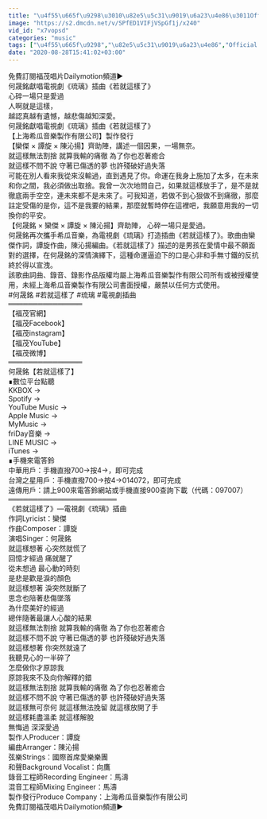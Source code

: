```yaml
---
title: "\u4f55\u665f\u9298\u3010\u82e5\u5c31\u9019\u6a23\u4e86\u3011Official Lyric Video - \u96fb\u8996\u5287\u300a\u7409\u7483\u300b\u63d2\u66f2"
image: "https://s2.dmcdn.net/v/SPfED1VIFjVSpGf1j/x240"
vid_id: "x7vopsd"
categories: "music"
tags: ["\u4f55\u665f\u9298","\u82e5\u5c31\u9019\u6a23\u4e86","Official Lyric Video"]
date: "2020-08-28T15:41:02+03:00"
---
```

免費訂閱福茂唱片Dailymotion頻道►  <br>何晟銘獻唱電視劇《琉璃》插曲《若就這樣了》  <br>心碎一場只是愛過  <br>人啊就是這樣，  <br>越認真越有遺憾，越悲傷越知深愛。  <br>何晟銘獻唱電視劇《琉璃》插曲《若就這樣了》  <br>【上海希瓜音樂製作有限公司】製作發行  <br>【欒傑 × 譚旋 × 陳沁揚】齊助陣，講述一個因果，一場無奈。  <br>就這樣無法割捨  就算我輸的痛徹  為了你也忍著癒合  <br>就這樣不問不說  守著已傷透的夢  也許殘破好過失落  <br>可能在別人看來我從來沒輸過，直到遇見了你。命運在我身上施加了太多，在未來和你之間，我必須做出取捨。我曾一次次地問自己，如果就這樣放手了，是不是就徹底兩手空空，連未來都不是未來了。可我知道，若做不到心狠做不到痛徹，那麼註定受傷的是你，這不是我要的結果，那麼就暫時停在這裡吧，我願意用我的一切換你的平安。  <br>【何晟銘 × 欒傑 × 譚旋 × 陳沁揚】齊助陣， 心碎一場只是愛過。  <br>何晟銘再次攜手希瓜音樂，為電視劇《琉璃》打造插曲《若就這樣了》。歌曲由欒傑作詞，譚旋作曲，陳沁揚編曲。《若就這樣了》描述的是男孩在愛情中最不願面對的選擇，在何晟銘的深情演繹下，這種命運逼迫下的口是心非和手無寸鐵的反抗終於得以宣洩。  <br>該歌曲詞曲、錄音、錄影作品版權均屬上海希瓜音樂製作有限公司所有或被授權使用，未經上海希瓜音樂製作有限公司書面授權，嚴禁以任何方式使用。  <br>#何晟銘 #若就這樣了 #琉璃 #電視劇插曲  <br>═══════════════  <br>【福茂官網】  <br>【福茂Facebook】   <br>【福茂instagram】   <br>【福茂YouTube】  <br>【福茂微博】  <br>═══════════════  <br>何晟銘【若就這樣了】  <br>∎數位平台點聽  <br>KKBOX →   <br>Spotify →   <br>YouTube Music →   <br>Apple Music →   <br>MyMusic →   <br>friDay音樂 →   <br>LINE MUSIC →   <br>iTunes →   <br>∎手機來電答鈴  <br>中華用戶：手機直撥700→按4→，即可完成  <br>台灣之星用戶：手機直撥700→按4→014072，即可完成  <br>遠傳用戶：請上900來電答鈴網站或手機直接900查詢下載（代碼：097007）  <br>══════════════════════  <br>《若就這樣了》—電視劇《琉璃》插曲  <br>作詞Lyricist：欒傑  <br>作曲Composer：譚旋  <br>演唱Singer：何晟銘  <br>就這樣想著  心突然就慌了  <br>回憶才經過  痛就醒了  <br>從未想過  最心動的時刻  <br>是悲是歡是淚的顏色  <br>就這樣想著  淚突然就斷了  <br>思念也陪著悲傷墜落  <br>為什麼美好的經過  <br>總伴隨著最讓人心酸的結果  <br>就這樣無法割捨  就算我輸的痛徹  為了你也忍著癒合  <br>就這樣不問不說  守著已傷透的夢  也許殘破好過失落  <br>就這樣想著  你突然就遠了  <br>我聽見心的一半碎了  <br>怎麼做你才原諒我  <br>原諒我來不及向你解釋的錯  <br>就這樣無法割捨  就算我輸的痛徹  為了你也忍著癒合  <br>就這樣不問不說  守著已傷透的夢  也許殘破好過失落  <br>就這樣無可奈何  就這樣無法挽留  就這樣放開了手  <br>就這樣耗盡溫柔  就這樣解脫  <br>無悔過  深深愛過  <br>製作人Producer：譚旋  <br>編曲Arranger：陳沁揚  <br>弦樂Strings：國際首席愛樂樂團  <br>和聲Background Vocalist：向鷹  <br>錄音工程師Recording Engineer：馬濤  <br>混音工程師Mixing Engineer：馬濤  <br>製作發行Produce Company：上海希瓜音樂製作有限公司  <br>免費訂閱福茂唱片Dailymotion頻道►
